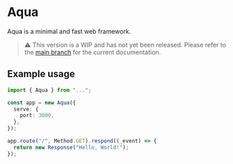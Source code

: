 # Aqua

Aqua is a minimal and fast web framework.

> :warning: This version is a WIP and has not yet been released. Please refer to the [main branch](https://github.com/grayliquid/aqua/tree/main) for the current documentation.

## Example usage

```typescript
import { Aqua } from "...";

const app = new Aqua({
  serve: {
    port: 3000,
  },
});

app.route("/", Method.GET).respond((_event) => {
  return new Response("Hello, World!");
});
```
